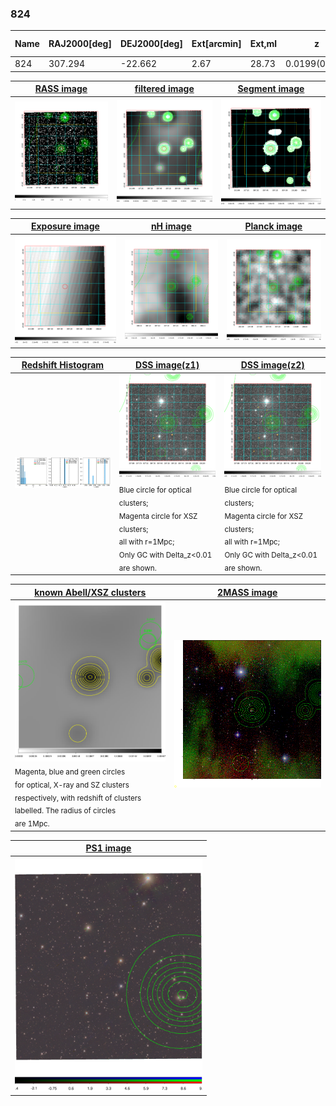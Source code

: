 <div STYLE="page-break-after: always;"></div>

### 824

|Name|RAJ2000[deg]|DEJ2000[deg] |Ext[arcmin]| Ext,ml | z | z_src| C|GC(XSZ,Delta_z<0.01)| GC(OPT,Delta_z<0.01)|GC| R_sig[arcmin] | R500[arcmin] | R500[Mpc]| CRsig[c/s] | CR500[c/s] |L500[1E44 erg/s]|F500[1E-12 erg/s/cm^2]| M500[1E14 Msun]|Tx[keV]|Cnt_sig|Beta|Rc[arcmin]|Comment|Alias|
|---|---|---|---|---|---|------|---|--------|---------|----------|---|---|---|---|---|---|---|---|---|---|---|---|---|---|
|824| 307.294| -22.662| 2.67| 28.73| 0.0199(0.005)| z1,| G| -| -| -| 23.712| 19.156| 0.464| 0.204(0.103)| 0.198(0.100)| 0.023(0.013)| 2.512(1.471)| 0.29(0.09)| 1.00(0.19)| 233.8| 0.525(-0.020+0.078)| 1.001(-0.605+0.842)| -| t112|

|[RASS image](../image/824/824_img.pdf)|[filtered image](../image/824/824_fil.pdf)|[Segment image](../image/824/824_seg.pdf)|
|-------------------|--------------------|-------------------|
| <img src="../image/824/824_img.png" width="300">  | <img src="../image/824/824_fil.png" width="300">   | <img src="../image/824/824_seg.png" width="300">  |

|[Exposure image](../image/824/824_mex.pdf)| [nH image](../image/824/824_nh.pdf)| [Planck image](../image/824/824_p.pdf)|
|-------------------|--------------------|-------------------|
|<img src="../image/824/824_mex.png" width="300">   | <img src="../image/824/824_nh.png" width="300">    | <img src="../image/824/824_p.png" width="300"> |

|[Redshift Histogram](../image/824/824_zg.pdf) | [DSS image(z1)](../image/824/824_dss_z1.pdf)      |  [DSS image(z2)](../image/824/824_dss_z2.pdf)    |
|-------------------|--------------------|-------------------|
|<img src="../image/824/824_zg.png" width="300"> |<img src="../image/824/824_dss_z1.png" width="300"> <sub><br>Blue circle for optical clusters; <br>Magenta circle for XSZ clusters; <br>all with r=1Mpc; <br>Only GC with Delta_z<0.01 are shown. </sub>| <img src="../image/824/824_dss_z2.png" width="300"><sub><br>Blue circle for optical clusters; <br>Magenta circle for XSZ clusters; <br>all with r=1Mpc; <br>Only GC with Delta_z<0.01 are shown. </sub> |

|[known Abell/XSZ clusters](../image/824/824_gc.pdf) | [2MASS image](../image/824/824_2mass.pdf)      |
|-------------------|-------------------|
|<img src=../image/824/824_gc.png width="300"> <br><sub>Magenta, blue and green circles <br>for optical, X-ray and SZ clusters <br>respectively, with redshift of clusters <br>labelled. The radius of circles <br>are 1Mpc.</sub>|<img src="../image/824/824_2mass.png" width="300">  |

|[PS1 image](../image/824/824_ps1.pdf)            |
|-------------------|
| <img src="../image/824/824_ps1.pdf" width="300">  |
